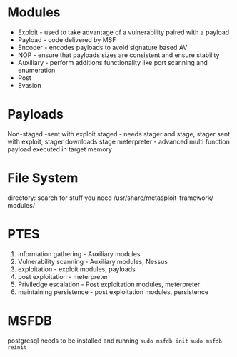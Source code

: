 
Modules
=
- Exploit  - used to take advantage of a vulnerability paired with a payload
- Payload - code delivered by MSF
- Encoder - encodes payloads to avoid signature based AV
- NOP - ensure that payloads sizes are consistent and ensure stability
- Auxiliary - perform additions functionality like port scanning and enumeration
- Post
- Evasion

Payloads
=
Non-staged -sent with exploit
staged - needs stager and stage, stager sent with exploit, stager downloads stage
meterpreter - advanced multi function payload executed in target memory

File System
=
directory: search for  stuff you need
/usr/share/metasploit-framework/
	modules/

PTES
=
1. information gathering - Auxiliary modules
2. Vulnerability scanning - Auxiliary modules, Nessus
3. exploitation - exploit modules, payloads
4. post exploitation - meterpreter
5. Priviledge escalation - Post exploitation modules, meterpreter
6. maintaining persistence - post exploitation modules, persistence

MSFDB
=
postgresql needs to be installed and running
`sudo msfdb init`
`sudo msfdb reinit`

